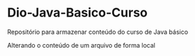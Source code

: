 # Dio-Java-Basico-Curso
Repositório para armazenar conteúdo do curso de Java básico

Alterando o conteúdo de um arquivo de forma local